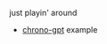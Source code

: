 just playin' around



- [chrono-gpt](https://colab.research.google.com/gist/microprediction/2e365dfe9ebdc2359f74cadcd73135c7/chronogpt.ipynb) example
